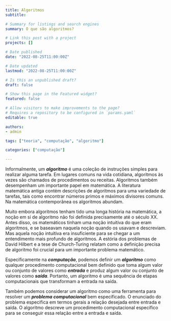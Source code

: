 ```yaml
---
title: Algoritmos
subtitle:

# Summary for listings and search engines
summary: O que são algoritmos?

# Link this post with a project
projects: []

# Date published
date: "2022-08-25T11:00:00Z"

# Date updated
lastmod: "2022-08-25T11:00:00Z"

# Is this an unpublished draft?
draft: false

# Show this page in the Featured widget?
featured: false

# Allow visitors to make improvements to the page?
# Requires a repository to be configured in `params.yaml`
editable: true

authors:
- admin

tags: ["teoria", "computação", "algoritmo"]

categories: ["computação"]

---
```

Informalmente, um **_algoritmo_** é uma coleção de instruções simples para realizar alguma tarefa. Em lugares comuns na vida cotidiana, algoritmos às vezes são chamados de procedimentos ou receitas. Algoritmos também desempenham um importante papel em matemática. A literatura matemática antiga contém descrições de algoritmos para uma variedade de tarefas, tais como encontrar números primos e máximos divisores comuns. Na matemática contemporânea os algoritmos abundam.

Muito embora algoritmos tenham tido uma longa história na matemática, a noção em si de algoritmo não foi definida precisamente até o século XX. Antes disso, os matemáticos tinham uma noção intuitiva do que eram algoritmos, e se baseavam naquela noção quando os usavam e descreviam. Mas aquela noção intuitiva era insuficiente para se chegar a um entendimento mais profundo de algoritmos. A estória dos problemas de David Hilbert e a tese de Church-Turing relatam como a definição precisa de algoritmo foi crucial para um importante problema matemático.

Especificamente na **_computação_**, podemos definir um **_algoritmo_** como qualquer procedimento computacional bem definido que toma algum valor ou conjunto de valores como **_entrada_** e produz algum valor ou conjunto de valores como **_saída_**. Portanto, um algoritmo é uma sequência de etapas computacionais que transformam a entrada na saída.

Também podemos considerar um algoritmo como uma ferramenta para resolver um **_problema computacional_** bem especificado. O enunciado do problema especifica em termos gerais a relação desejada entre entrada e saída. O algoritmo descreve um procedimento computacional específico para se conseguir essa relação entre a entrada e saída.